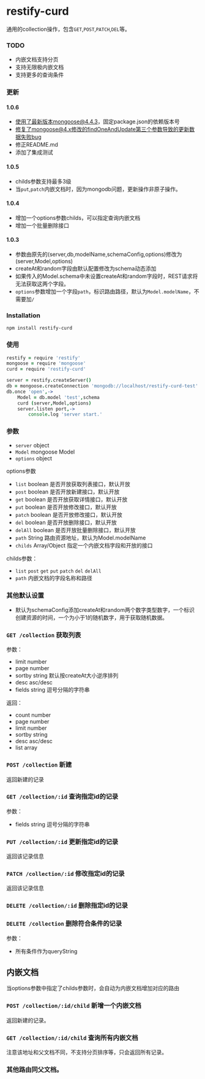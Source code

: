 # restify-curd

通用的collection操作，包含`GET`,`POST`,`PATCH`,`DEL`等。

### TODO
* 内嵌文档支持分页
* 支持无限极内嵌文档
* 支持更多的查询条件

### 更新

#### 1.0.6

* 使用了最新版本mongoose@4.4.3，固定package.json的依赖版本号
* 修复了mongoose@4.x修改的findOneAndUpdate第三个参数导致的更新数据失败bug
* 修正README.md
* 添加了集成测试

#### 1.0.5
* childs参数支持最多3级
* 当`put`,`patch`内嵌文档时，因为mongodb问题，更新操作非原子操作。

#### 1.0.4

* 增加一个options参数childs，可以指定查询内嵌文档
* 增加一个批量删除接口

#### 1.0.3

* 参数由原先的(server,db,modelName,schemaConfig,options)修改为(server,Model,options)
* createAt和random字段由默认配置修改为schema动态添加
* 如果传入的Model.schema中未设置createAt和random字段时，REST请求将无法获取这两个字段。
* `options`参数增加一个字段`path`，标识路由路径，默认为`Model.modelName`，不需要加`/`





### Installation

    npm install restify-curd

### 使用

``` coffee
restify = require 'restify'
mongoose = require 'mongoose'
curd = require 'restify-curd'

server = restify.createServer()
db = mongoose.createConnection 'mongodb://localhost/restify-curd-test'
db.once 'open',->
    Model = db.model 'test',schema
    curd (server,Model,options)
    server.listen port,->
        console.log 'server start.'
```

### 参数

* `server` object
* `Model` mongoose Model
* `options` object

options参数
* `list` boolean 是否开放获取列表接口，默认开放
* `post` boolean 是否开放新建接口，默认开放
* `get` boolean 是否开放获取详情接口，默认开放
* `put` boolean 是否开放修改接口，默认开放
* `patch` boolean 是否开放修改接口，默认开放
* `del` boolean 是否开放删除接口，默认开放
* `delAll` boolean 是否开放批量删除接口，默认开放
* `path` String 路由资源地址，默认为Model.modelName
* `childs` Array/Object 指定一个内嵌文档字段和开放的接口

childs参数：
* `list` `post` `get` `put` `patch` `del` `delAll`
* `path` 内嵌文档的字段名称和路径

### 其他默认设置

* 默认为schemaConfig添加createAt和random两个数字类型数字，一个标识创建资源的时间，一个为小于1的随机数字，用于获取随机数据。

### `GET /collection` 获取列表
参数：
* limit number
* page number
* sortby string 默认按createAt大小逆序排列
* desc asc/desc
* fields string 逗号分隔的字符串

返回：

* count number
* page number
* limit number
* sortby string
* desc asc/desc
* list array

### `POST /collection` 新建
返回新建的记录

### `GET /collection/:id` 查询指定id的记录
参数：
* fields string 逗号分隔的字符串

### `PUT /collection/:id` 更新指定id的记录
返回该记录信息

### `PATCH /collection/:id` 修改指定id的记录
返回该记录信息

### `DELETE /collection/:id` 删除指定id的记录

### `DELETE /collection` 删除符合条件的记录
参数：
* 所有条件作为queryString


## 内嵌文档

当options参数中指定了childs参数时，会自动为内嵌文档增加对应的路由

### `POST /collection/:id/child` 新增一个内嵌文档
返回新建的记录。

### `GET /collection/:id/child` 查询所有内嵌文档
注意该地址和父文档不同，不支持分页排序等，只会返回所有记录。

### 其他路由同父文档。
